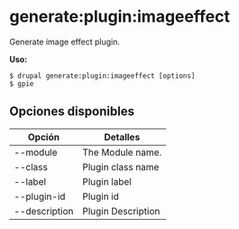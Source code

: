 # generate:plugin:imageeffect
Generate image effect plugin.

**Uso:**
```
$ drupal generate:plugin:imageeffect [options]
$ gpie  
```

## Opciones disponibles
Opción | Detalles
-------|-------------
--module | The Module name.
--class | Plugin class name
--label | Plugin label
--plugin-id | Plugin id
--description | Plugin Description
